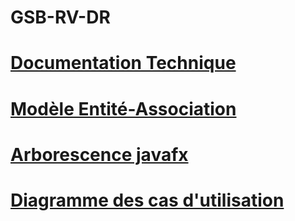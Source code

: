 # GSB-RV-DR
# [Documentation Technique](https://github.com/dd1094/GSB-RV-DR/files/8452752/DocTechniqueJavaFX.pdf)
# [Modèle Entité-Association](https://user-images.githubusercontent.com/85114394/162458545-d796f54b-8be3-40fa-b1ad-833873f1fa1b.jpg)
# [Arborescence javafx](https://user-images.githubusercontent.com/85114394/162459673-aadab752-850a-4107-bff9-b820e660f90e.png)
# [Diagramme des cas d'utilisation](https://user-images.githubusercontent.com/85114394/162459997-400d0d6f-79b0-4d72-9b25-d332ad68334e.png)




